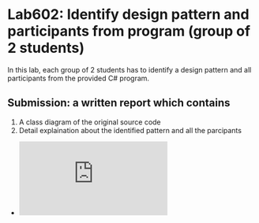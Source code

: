 ﻿# Lab602: Identify design pattern and participants from program (group of 2 students)

In this lab, each group of 2 students has to identify a design pattern and all participants 
from the provided C# program. 

## Submission: a written report which contains

1. A class diagram of the original source code
2. Detail explaination about the identified pattern and all the parcipants
- ![570610576](http://www.temppic.com/img.php?17-10-2015:1445094248_0.42764800.jpg)

